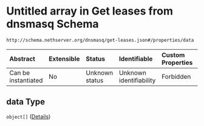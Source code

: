 # Untitled array in Get leases from dnsmasq Schema

```txt
http://schema.nethserver.org/dnsmasq/get-leases.json#/properties/data
```



| Abstract            | Extensible | Status         | Identifiable            | Custom Properties | Additional Properties | Access Restrictions | Defined In                                                          |
| :------------------ | :--------- | :------------- | :---------------------- | :---------------- | :-------------------- | :------------------ | :------------------------------------------------------------------ |
| Can be instantiated | No         | Unknown status | Unknown identifiability | Forbidden         | Allowed               | none                | [get-leases.json\*](dnsmasq/get-leases.json "open original schema") |

## data Type

`object[]` ([Details](get-leases-properties-data-items.md))
